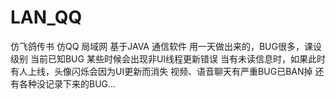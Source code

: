 # LAN_QQ
仿飞鸽传书 仿QQ 局域网 基于JAVA 通信软件
用一天做出来的，BUG很多，课设级别
当前已知BUG
某些时候会出现非UI线程更新错误
当有未读信息时，如果此时有人上线，头像闪烁会因为UI更新而消失
视频、语音聊天有严重BUG已BAN掉
还有各种没记录下来的BUG...
